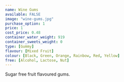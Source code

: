 ```yaml
---
name: Wine Gums
available: FALSE
image: "wine-gums.jpg"
purchase_option: 1
price: 1
cost_price: 0.48
container_water_weight: 919
container_sweets_weight: 0
type: [Gummy]
flavour: [Mixed Fruit]
colour: [Black, Green, Orange, Rainbow, Red, Yellow]
free: [Alcohol, Lactose, Nut]
---
```

Sugar free fruit flavoured gums.
